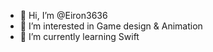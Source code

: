 - 👋 Hi, I’m @Eiron3636
- 👀 I’m interested in Game design & Animation
- 🌱 I’m currently learning Swift

<!---
levivicars/levivicars is a ✨ special ✨ repository because its `README.md` (this file) appears on your GitHub profile.
You can click the Preview link to take a look at your changes.
--->
